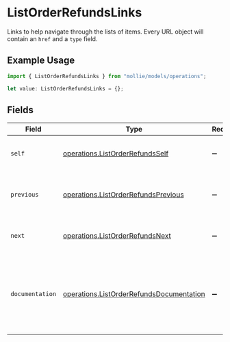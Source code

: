 # ListOrderRefundsLinks

Links to help navigate through the lists of items. Every URL object will contain an `href` and a `type` field.

## Example Usage

```typescript
import { ListOrderRefundsLinks } from "mollie/models/operations";

let value: ListOrderRefundsLinks = {};
```

## Fields

| Field                                                                                                | Type                                                                                                 | Required                                                                                             | Description                                                                                          |
| ---------------------------------------------------------------------------------------------------- | ---------------------------------------------------------------------------------------------------- | ---------------------------------------------------------------------------------------------------- | ---------------------------------------------------------------------------------------------------- |
| `self`                                                                                               | [operations.ListOrderRefundsSelf](../../models/operations/listorderrefundsself.md)                   | :heavy_minus_sign:                                                                                   | The URL to the current set of items.                                                                 |
| `previous`                                                                                           | [operations.ListOrderRefundsPrevious](../../models/operations/listorderrefundsprevious.md)           | :heavy_minus_sign:                                                                                   | The previous set of items, if available.                                                             |
| `next`                                                                                               | [operations.ListOrderRefundsNext](../../models/operations/listorderrefundsnext.md)                   | :heavy_minus_sign:                                                                                   | The next set of items, if available.                                                                 |
| `documentation`                                                                                      | [operations.ListOrderRefundsDocumentation](../../models/operations/listorderrefundsdocumentation.md) | :heavy_minus_sign:                                                                                   | In v2 endpoints, URLs are commonly represented as objects with an `href` and `type` field.           |
